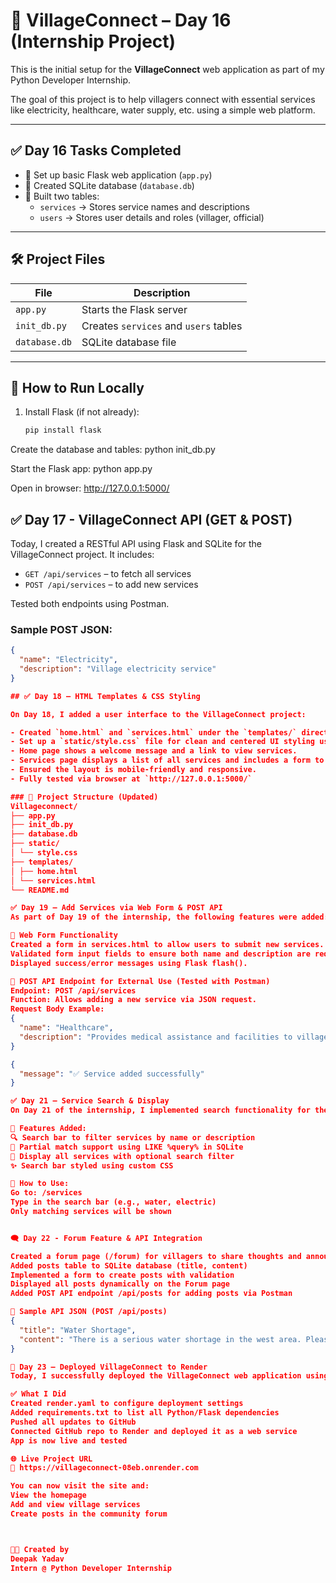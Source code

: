 # 🌾 VillageConnect – Day 16 (Internship Project)

This is the initial setup for the **VillageConnect** web application as part of my Python Developer Internship.

The goal of this project is to help villagers connect with essential services like electricity, healthcare, water supply, etc. using a simple web platform.

---

## ✅ Day 16 Tasks Completed

- 🔹 Set up basic Flask web application (`app.py`)
- 🔹 Created SQLite database (`database.db`)
- 🔹 Built two tables:
  - `services` → Stores service names and descriptions
  - `users` → Stores user details and roles (villager, official)

---

## 🛠️ Project Files

| File         | Description                          |
|--------------|--------------------------------------|
| `app.py`     | Starts the Flask server              |
| `init_db.py` | Creates `services` and `users` tables |
| `database.db`| SQLite database file                 |

---

## 🚀 How to Run Locally

1. Install Flask (if not already):
   ```bash
   pip install flask
   
Create the database and tables:
python init_db.py

Start the Flask app:
python app.py

Open in browser:
http://127.0.0.1:5000/


## ✅ Day 17 - VillageConnect API (GET & POST)

Today, I created a RESTful API using Flask and SQLite for the VillageConnect project. It includes:

- `GET /api/services` – to fetch all services
- `POST /api/services` – to add new services

Tested both endpoints using Postman.

### Sample POST JSON:
```json
{
  "name": "Electricity",
  "description": "Village electricity service"
}

## ✅ Day 18 – HTML Templates & CSS Styling

On Day 18, I added a user interface to the VillageConnect project:

- Created `home.html` and `services.html` under the `templates/` directory.
- Set up a `static/style.css` file for clean and centered UI styling using Flexbox.
- Home page shows a welcome message and a link to view services.
- Services page displays a list of all services and includes a form to add new services.
- Ensured the layout is mobile-friendly and responsive.
- Fully tested via browser at `http://127.0.0.1:5000/`

### 📂 Project Structure (Updated)
Villageconnect/
├── app.py
├── init_db.py
├── database.db
├── static/
│ └── style.css
├── templates/
│ ├── home.html
│ └── services.html
└── README.md

✅ Day 19 – Add Services via Web Form & POST API
As part of Day 19 of the internship, the following features were added:

🔹 Web Form Functionality
Created a form in services.html to allow users to submit new services.
Validated form input fields to ensure both name and description are required.
Displayed success/error messages using Flask flash().

🔹 POST API Endpoint for External Use (Tested with Postman)
Endpoint: POST /api/services
Function: Allows adding a new service via JSON request.
Request Body Example:
{
  "name": "Healthcare",
  "description": "Provides medical assistance and facilities to villagers"
}

{
  "message": "✅ Service added successfully"
}

✅ Day 21 – Service Search & Display
On Day 21 of the internship, I implemented search functionality for the services list using a GET request and SQLite queries.

🔹 Features Added:
🔍 Search bar to filter services by name or description
🧠 Partial match support using LIKE %query% in SQLite
🎯 Display all services with optional search filter
✨ Search bar styled using custom CSS

🔎 How to Use:
Go to: /services
Type in the search bar (e.g., water, electric)
Only matching services will be shown


🗨️ Day 22 - Forum Feature & API Integration

Created a forum page (/forum) for villagers to share thoughts and announcements
Added posts table to SQLite database (title, content)
Implemented a form to create posts with validation
Displayed all posts dynamically on the Forum page
Added POST API endpoint /api/posts for adding posts via Postman

🧪 Sample API JSON (POST /api/posts)
{
  "title": "Water Shortage",
  "content": "There is a serious water shortage in the west area. Please act soon."
}

🚀 Day 23 – Deployed VillageConnect to Render
Today, I successfully deployed the VillageConnect web application using Render, making it publicly accessible online!

✅ What I Did
Created render.yaml to configure deployment settings
Added requirements.txt to list all Python/Flask dependencies
Pushed all updates to GitHub
Connected GitHub repo to Render and deployed it as a web service
App is now live and tested

🌐 Live Project URL
🔗 https://villageconnect-08eb.onrender.com

You can now visit the site and:
View the homepage
Add and view village services
Create posts in the community forum



👨‍💻 Created by
Deepak Yadav
Intern @ Python Developer Internship


